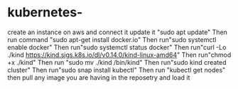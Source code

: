 # kubernetes-
create an instance on aws and connect it 
update it "sudo apt update"
Then run command "sudo apt-get install docker.io"
Then run"sudo systemctl enable docker"
Then run"sudo systemctl status docker"
Then run"curl -Lo ./kind https://kind.sigs.k8s.io/dl/v0.14.0/kind-linux-amd64"
Then run"chmod +x ./kind"
Then run "sudo mv ./kind /bin/kind"
Then run"sudo kind created cluster"
Then run"sudo snap install kubectl"
Then run "kubectl get nodes"
then pull any image you are having in the reposetry and load it 
